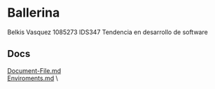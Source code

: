 # Ballerina 
Belkis Vasquez 1085273 IDS347 Tendencia en desarrollo de software

## Docs
[Document-File.md](https://github.com/BelkisVasquez0609/project-Ballerina/blob/master/Docs/Document-File.md) \
[Enviroments.md](https://github.com/BelkisVasquez0609/project-Ballerina/blob/master/Docs/Enviroments.md) \
